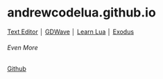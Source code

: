 # andrewcodelua.github.io
[Text Editor](https://andrewcodelua.github.io/TextEditor "Text Editor") │ [GDWave](https://andrewcodelua.github.io/gdwaveemu "GDWave")
│ [Learn Lua](https://andrewcodelua.github.io/learnlua "Learn Lua") │ [Exodus](https://andrewcodelua.github.io/exodus "Exodus")
###### Even More
[Github](https://github.com/andrewcodelua/andrewcodelua.github.io "Github")
